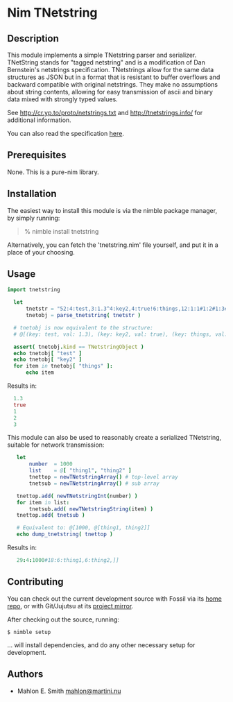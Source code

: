 # Nim TNetstring

## Description

This module implements a simple TNetstring parser and serializer.
TNetString stands for "tagged netstring" and is a modification of Dan
Bernstein's netstrings specification.  TNetstrings allow for the same
data structures as JSON but in a format that is resistant to buffer
overflows and backward compatible with original netstrings.  They make
no assumptions about string contents, allowing for easy transmission of
ascii and binary data mixed with strongly typed values.

See http://cr.yp.to/proto/netstrings.txt and http://tnetstrings.info/ for
additional information.

You can also read the specification [here](Specification.md).

## Prerequisites

None.  This is a pure-nim library.


## Installation

The easiest way to install this module is via the nimble package manager, 
by simply running:

> % nimble install tnetstring

Alternatively, you can fetch the 'tnetstring.nim' file yourself, and put it in a
place of your choosing.


## Usage

```nim
import tnetstring

  let
      tnetstr = "52:4:test,3:1.3^4:key2,4:true!6:things,12:1:1#1:2#1:3#]}"
      tnetobj = parse_tnetstring( tnetstr )

  # tnetobj is now equivalent to the structure:
  # @[(key: test, val: 1.3), (key: key2, val: true), (key: things, val: @[1, 2, 3])]

  assert( tnetobj.kind == TNetstringObject )
  echo tnetobj[ "test" ]
  echo tnetobj[ "key2" ]
  for item in tnetobj[ "things" ]:
      echo item
```

Results in:

```nim
  1.3
  true
  1
  2
  3
```

This module can also be used to reasonably create a serialized
TNetstring, suitable for network transmission:

```nim
   let
       number  = 1000
       list    = @[ "thing1", "thing2" ]
       tnettop = newTNetstringArray() # top-level array
       tnetsub = newTNetstringArray() # sub array

   tnettop.add( newTNetstringInt(number) )
   for item in list:
       tnetsub.add( newTNetstringString(item) )
   tnettop.add( tnetsub )

   # Equivalent to: @[1000, @[thing1, thing2]]
   echo dump_tnetstring( tnettop )
```

Results in:

```nim
   29:4:1000#18:6:thing1,6:thing2,]]
```


## Contributing

You can check out the current development source with Fossil via its [home
repo](https://code.martini.nu/fossil/nim-tnetstring), or with Git/Jujutsu at its
[project mirror](https://github.com/mahlonsmith/nim-tnetstring).

After checking out the source, running:

    $ nimble setup

... will install dependencies, and do any other necessary setup for
development.


## Authors

- Mahlon E. Smith <mahlon@martini.nu>

